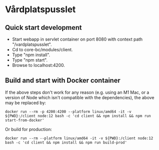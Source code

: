 # Vårdplatspusslet

## Quick start development
* Start webapp in servlet container on port 8080 with context path "/vardplatspusslet".
* Cd to core-bc/modules/client.
* Type "npm install".
* Type "npm start".
* Browse to localhost:4200.

## Build and start with Docker container
If the above steps don't work for any reason (e.g. using an M1 Mac, or a version of Node which isn't compatible with the dependencies), the above may be replaced by:

````
docker run --rm -p 4200:4200 --platform linux/amd64 -it -v ${PWD}:/client node:12 bash -c 'cd client && npm install && npm run start-from-docker'
````

Or build for production:

````
docker run --rm --platform linux/amd64 -it -v ${PWD}:/client node:12 bash -c 'cd client && npm install && npm run build-prod'
````
